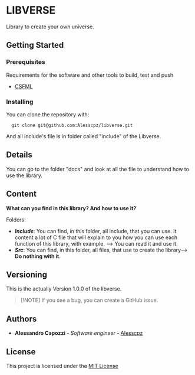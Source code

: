 
# LIBVERSE

  

Library to create your own universe.

  

## Getting Started

  

### Prerequisites

  

Requirements for the software and other tools to build, test and push

- [CSFML](https://26.customprotocol.com/csfml/index.htm)

  

### Installing

  You can clone the repository with:

``	git clone git@github.com:Alesscpz/libverse.git``

And all include's file is in folder called "include" of the Libverse.

## Details

  
You can go to the folder "docs" and look at all the file to understand how to use the library.

  


## Content



**What can you find in this library? And how to use it?**

Folders:

- **_Include_**: You can find, in this folder, all include, that you can use. It content a lot of C file that will explain to you how you can use each function of this library, with example. --> You can read it and use it.
- **_Src_**: You can find, in this folder, all files, that use to create the library--> **Do nothing with it**.



## Versioning

  

This is the actually Version 1.0.0 of the libverse.

  

>  [!NOTE]
>  If you see a bug, you can create a GitHub issue.

  

## Authors

  

- **Alessandro Capozzi** - *Software engineer* - [Alesscpz](https://github.com/Alesscpz)

  

## License

  

This project is licensed under the [MIT License](LICENSE.md)
